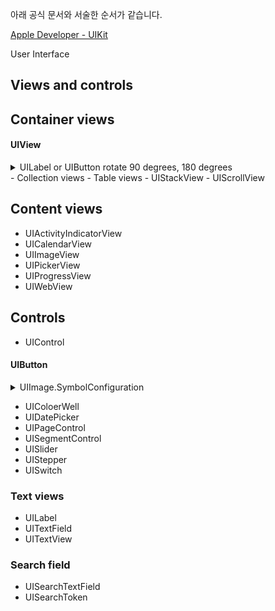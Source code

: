 아래 공식 문서와 서술한 순서가 같습니다.

[Apple Developer - UIKit](https://developer.apple.com/documentation/uikit)

User Interface

## Views and controls

## Container views
#### UIView
<details>
  <summary> UILabel or UIButton rotate 90 degrees, 180 degrees </summary>
  
  UILabel, UIButton은 모두 UIView를 Subclass하기 때문에 UIView에 위치했습니다.
  
  ```swift
     // 90 degrees
     exampleLabel.transform = CGAffineTransform(rotationAngle: CGFloat.pi / 2)

     // 180 degrees
     exampleLabel.transform = CGAffineTransform(rotationAngle: CGFloat.pi)
  ```
  
</details>
- Collection views
- Table views
- UIStackView
- UIScrollView

## Content views
- UIActivityIndicatorView
- UICalendarView
- UIImageView
- UIPickerView
- UIProgressView
- UIWebView

## Controls
- UIControl

#### UIButton
<details>
  <summary> UIImage.SymbolConfiguration </summary>
  
  ```swift
     button.preferredSymbolConfigurationForImage(in: .normal)
     button.setPreferredSymbolConfiguration(UIImage.SymbolConfiguration(pointSize: 10), forImageIn: .normal)
  ```
  
</details>

- UIColoerWell
- UIDatePicker
- UIPageControl
- UISegmentControl
- UISlider
- UIStepper
- UISwitch

### Text views
- UILabel
- UITextField
- UITextView

### Search field
- UISearchTextField
- UISearchToken
